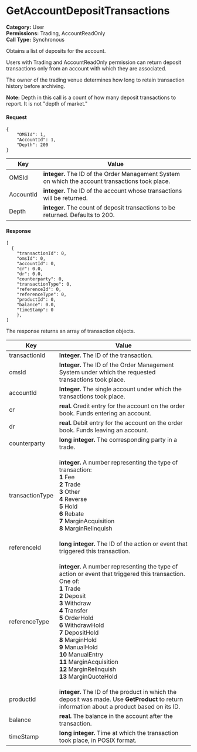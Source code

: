 # GetAccountDepositTransactions

**Category:** User\
**Permissions:** Trading, AccountReadOnly\
**Call Type:** Synchronous

Obtains a list of deposits for the account.

Users with Trading and AccountReadOnly permission can return deposit transactions only from an account with which they are associated.

The owner of the trading venue determines how long to retain transaction history before archiving.

**Note:** Depth in this call is a count of how many deposit transactions to report. It is not "depth of market."

#### Request <a href="#request" id="request"></a>

```
{
    "OMSId": 1,
    "AccountId": 1,
    "Depth": 200
}
```

| Key       | Value                                                                                            |
| --------- | ------------------------------------------------------------------------------------------------ |
| OMSId     | **integer.** The ID of the Order Management System on which the account transactions took place. |
| AccountId | **integer.** The ID of the account whose transactions will be returned.                          |
| Depth     | **integer.** The count of deposit transactions to be returned. Defaults to 200.                  |

#### Response <a href="#response" id="response"></a>

```
[
  {
    "transactionId": 0,
    "omsId": 0,
    "accountId": 0,
    "cr": 0.0,
    "dr": 0.0,
    "counterparty": 0,
    "transactionType": 0,
    "referenceId": 0,
    "referenceType": 0,
    "productId": 0,
    "balance": 0.0,
    "timeStamp": 0
    },
]
```

The response returns an array of transaction objects.

| Key             | Value                                                                                                                                                                                                                                                                                                                                                                                                                                                                                                                                                                                 |
| --------------- | ------------------------------------------------------------------------------------------------------------------------------------------------------------------------------------------------------------------------------------------------------------------------------------------------------------------------------------------------------------------------------------------------------------------------------------------------------------------------------------------------------------------------------------------------------------------------------------- |
| transactionId   | **Integer.** The ID of the transaction.                                                                                                                                                                                                                                                                                                                                                                                                                                                                                                                                               |
| omsId           | **Integer.** The ID of the Order Management System under which the requested transactions took place.                                                                                                                                                                                                                                                                                                                                                                                                                                                                                 |
| accountId       | **Integer.** The single account under which the transactions took place.                                                                                                                                                                                                                                                                                                                                                                                                                                                                                                              |
| cr              | **real.** Credit entry for the account on the order book. Funds entering an account.                                                                                                                                                                                                                                                                                                                                                                                                                                                                                                  |
| dr              | **real.** Debit entry for the account on the order book. Funds leaving an account.                                                                                                                                                                                                                                                                                                                                                                                                                                                                                                    |
| counterparty    | **long integer.** The corresponding party in a trade.                                                                                                                                                                                                                                                                                                                                                                                                                                                                                                                                 |
| transactionType | <p><strong>integer.</strong> A number representing the type of transaction:<br><strong>1</strong> Fee<br><strong>2</strong> Trade<br><strong>3</strong> Other<br><strong>4</strong> Reverse<br><strong>5</strong> Hold<br><strong>6</strong> Rebate<br><strong>7</strong> MarginAcquisition<br><strong>8</strong> MarginRelinquish</p>                                                                                                                                                                                                                                                |
| referenceId     | **long integer.** The ID of the action or event that triggered this transaction.                                                                                                                                                                                                                                                                                                                                                                                                                                                                                                      |
| referenceType   | <p><strong>integer.</strong> A number representing the type of action or event that triggered this transaction. One of:<br><strong>1</strong> Trade<br><strong>2</strong> Deposit<br><strong>3</strong> Withdraw<br><strong>4</strong> Transfer<br><strong>5</strong> OrderHold<br><strong>6</strong> WithdrawHold<br><strong>7</strong> DepositHold<br><strong>8</strong> MarginHold<br><strong>9</strong> ManualHold<br><strong>10</strong> ManualEntry<br><strong>11</strong> MarginAcquisition<br><strong>12</strong> MarginRelinquish<br><strong>13</strong> MarginQuoteHold</p> |
| productId       | **integer.** The ID of the product in which the deposit was made. Use **GetProduct** to return information about a product based on its ID.                                                                                                                                                                                                                                                                                                                                                                                                                                           |
| balance         | **real.** The balance in the account after the transaction.                                                                                                                                                                                                                                                                                                                                                                                                                                                                                                                           |
| timeStamp       | **long integer.** Time at which the transaction took place, in POSIX format.                                                                                                                                                                                                                                                                                                                                                                                                                                                                                                          |

